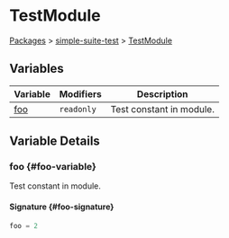 <!-- Front Matter! -->

# TestModule

[Packages](./) &gt; [simple-suite-test](./simple-suite-test) &gt; [TestModule](./simple-suite-test/testmodule-namespace)

## Variables

| Variable | Modifiers | Description |
| --- | --- | --- |
| [foo](./simple-suite-test/testmodule-namespace#foo-variable) | `readonly` | Test constant in module. |

## Variable Details

### foo {#foo-variable}

Test constant in module.

#### Signature {#foo-signature}

```typescript
foo = 2
```
